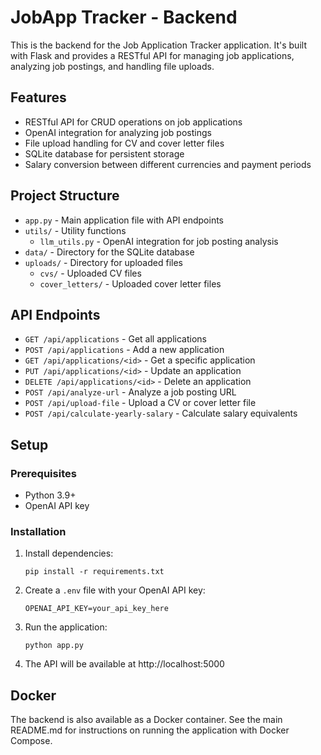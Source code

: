 # JobApp Tracker - Backend

This is the backend for the Job Application Tracker application. It's built with Flask and provides a RESTful API for managing job applications, analyzing job postings, and handling file uploads.

## Features

- RESTful API for CRUD operations on job applications
- OpenAI integration for analyzing job postings
- File upload handling for CV and cover letter files
- SQLite database for persistent storage
- Salary conversion between different currencies and payment periods

## Project Structure

- `app.py` - Main application file with API endpoints
- `utils/` - Utility functions
  - `llm_utils.py` - OpenAI integration for job posting analysis
- `data/` - Directory for the SQLite database
- `uploads/` - Directory for uploaded files
  - `cvs/` - Uploaded CV files
  - `cover_letters/` - Uploaded cover letter files

## API Endpoints

- `GET /api/applications` - Get all applications
- `POST /api/applications` - Add a new application
- `GET /api/applications/<id>` - Get a specific application
- `PUT /api/applications/<id>` - Update an application
- `DELETE /api/applications/<id>` - Delete an application
- `POST /api/analyze-url` - Analyze a job posting URL
- `POST /api/upload-file` - Upload a CV or cover letter file
- `POST /api/calculate-yearly-salary` - Calculate salary equivalents

## Setup

### Prerequisites

- Python 3.9+
- OpenAI API key

### Installation

1. Install dependencies:
   ```
   pip install -r requirements.txt
   ```

2. Create a `.env` file with your OpenAI API key:
   ```
   OPENAI_API_KEY=your_api_key_here
   ```

3. Run the application:
   ```
   python app.py
   ```

4. The API will be available at http://localhost:5000

## Docker

The backend is also available as a Docker container. See the main README.md for instructions on running the application with Docker Compose.
